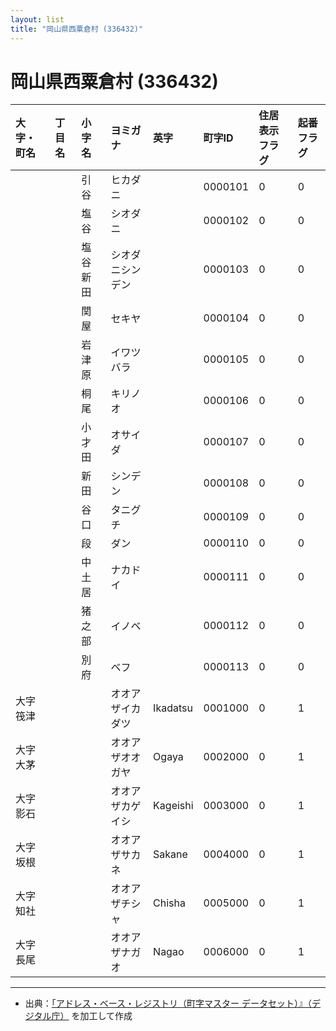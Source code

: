 ```yaml
---
layout: list
title: "岡山県西粟倉村 (336432)"
---
```


# 岡山県西粟倉村 (336432)

| 大字・町名 | 丁目名 | 小字名 | ヨミガナ | 英字 | 町字ID | 住居表示フラグ | 起番フラグ |
|:---|:---|:---|:---|:---|:---|:---|:---|
|  |  | 引谷 |   ヒカダニ |  | 0000101 | 0 | 0 |
|  |  | 塩谷 |   シオダニ |  | 0000102 | 0 | 0 |
|  |  | 塩谷新田 |   シオダニシンデン |  | 0000103 | 0 | 0 |
|  |  | 関屋 |   セキヤ |  | 0000104 | 0 | 0 |
|  |  | 岩津原 |   イワツバラ |  | 0000105 | 0 | 0 |
|  |  | 桐尾 |   キリノオ |  | 0000106 | 0 | 0 |
|  |  | 小才田 |   オサイダ |  | 0000107 | 0 | 0 |
|  |  | 新田 |   シンデン |  | 0000108 | 0 | 0 |
|  |  | 谷口 |   タニグチ |  | 0000109 | 0 | 0 |
|  |  | 段 |   ダン |  | 0000110 | 0 | 0 |
|  |  | 中土居 |   ナカドイ |  | 0000111 | 0 | 0 |
|  |  | 猪之部 |   イノベ |  | 0000112 | 0 | 0 |
|  |  | 別府 |   ベフ |  | 0000113 | 0 | 0 |
| 大字筏津 |  |  | オオアザイカダツ   | Ikadatsu | 0001000 | 0 | 1 |
| 大字大茅 |  |  | オオアザオオガヤ   | Ogaya | 0002000 | 0 | 1 |
| 大字影石 |  |  | オオアザカゲイシ   | Kageishi | 0003000 | 0 | 1 |
| 大字坂根 |  |  | オオアザサカネ   | Sakane | 0004000 | 0 | 1 |
| 大字知社 |  |  | オオアザチシャ   | Chisha | 0005000 | 0 | 1 |
| 大字長尾 |  |  | オオアザナガオ   | Nagao | 0006000 | 0 | 1 |

---

- 出典：[「アドレス・ベース・レジストリ（町字マスター データセット）』（デジタル庁）](https://www.digital.go.jp/policies/base_registry_address/) を加工して作成